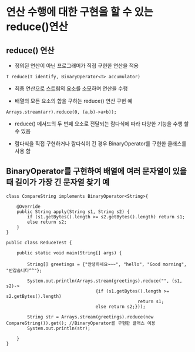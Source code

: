 # 연산 수행에 대한 구현을 할 수 있는 reduce()연산

## reduce() 연산

- 정의된 연산이 아닌 프로그래머가 직접 구현한 연산을 적용
```
T reduce(T identify, BinaryOperator<T> accumulator)
```

- 최종 연산으로 스트림의 요소를 소모하며 연산을 수행

- 배열의 모든 요소의 합을 구하는 reduce() 연산 구현 예

```
Arrays.stream(arr).reduce(0, (a,b)->a+b));
```
- reduce() 메서드의 두 번째 요소로 전달되는 람다식에 따라 다양한 기능을 수행 할 수 있음

- 람다식을 직접 구현하거나 람다식이 긴 경우 BinaryOperator를 구현한 클래스를 사용 함

## BinaryOperator를 구현하여 배열에 여러 문자열이 있을 때 길이가 가장 긴 문자열 찾기 예

```
class CompareString implements BinaryOperator<String>{

	@Override
	public String apply(String s1, String s2) {
		if (s1.getBytes().length >= s2.getBytes().length) return s1;
		else return s2;
	}
}

public class ReduceTest {

	public static void main(String[] args) {

		String[] greetings = {"안녕하세요~~~", "hello", "Good morning", "반갑습니다^^"};
		
		System.out.println(Arrays.stream(greetings).reduce("", (s1, s2)-> 
		                          {if (s1.getBytes().length >= s2.getBytes().length) 
				                                  return s1;
		                          else return s2;})); 
		
		String str = Arrays.stream(greetings).reduce(new CompareString()).get(); //BinaryOperator를 구현한 클래스 이용
		System.out.println(str);
		                          
	}
}
```




